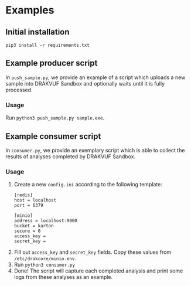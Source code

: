 # Examples

## Initial installation
```
pip3 install -r requirements.txt
```

## Example producer script

In `push_sample.py`, we provide an example of a script which uploads a new sample into DRAKVUF Sandbox and optionally waits until it is fully processed.

### Usage

Run `python3 push_sample.py sample.exe`.

## Example consumer script

In `consumer.py`, we provide an exemplary script which is able to collect the results of analyses completed by DRAKVUF Sandbox.

### Usage

1. Create a new `config.ini` according to the following template:
   ```
   [redis]
   host = localhost
   port = 6379

   [minio]
   address = localhost:9000
   bucket = karton
   secure = 0
   access_key =
   secret_key =
   ```
2. Fill out `access_key` and `secret_key` fields. Copy these values from `/etc/drakcore/minio.env`.
3. Run `python3 consumer.py`
4. Done! The script will capture each completed analysis and print some logs from these analyses as an example.

